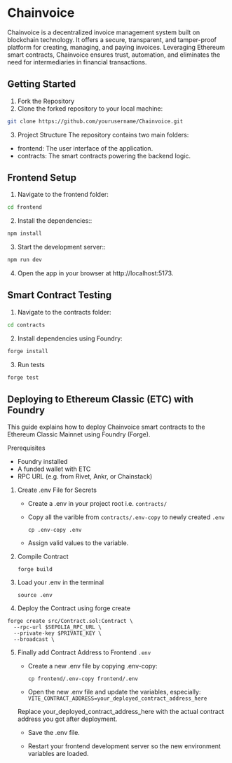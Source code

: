 # Chainvoice

Chainvoice is a decentralized invoice management system built on blockchain technology. It offers a secure, transparent, and tamper-proof platform for creating, managing, and paying invoices. Leveraging Ethereum smart contracts, Chainvoice ensures trust, automation, and eliminates the need for intermediaries in financial transactions.

## Getting Started

1. Fork the Repository
2. Clone the forked repository to your local machine:
```bash
git clone https://github.com/yourusername/Chainvoice.git
```
3. Project Structure
The repository contains two main folders:

- frontend: The user interface of the application.
- contracts: The smart contracts powering the backend logic.

## Frontend Setup

1. Navigate to the frontend folder:
```bash
cd frontend
```
2. Install the dependencies::
```bash
npm install
```
3. Start the development server::
```bash
npm run dev
```
4. Open the app in your browser at http://localhost:5173.

## Smart Contract Testing

1. Navigate to the contracts folder:
```bash
cd contracts
```
2. Install dependencies using Foundry:
```bash
forge install
```
3. Run tests
```bash
forge test
```
## Deploying to Ethereum Classic (ETC) with Foundry

This guide explains how to deploy Chainvoice smart contracts to the Ethereum Classic Mainnet using Foundry (Forge).

Prerequisites
- Foundry installed
- A funded wallet with ETC
- RPC URL (e.g. from Rivet, Ankr, or Chainstack)

1. Create .env File for Secrets

    - Create a .env in your project root i.e. `contracts/`
    - Copy all the varible from `contracts/.env-copy` to newly created `.env`
    
        `cp .env-copy .env`
    - Assign valid values to the variable.

2. Compile Contract
        
    `forge build`
3. Load your .env in the terminal

    `source .env`
4. Deploy the Contract using forge create

```
forge create src/Contract.sol:Contract \
  --rpc-url $SEPOLIA_RPC_URL \
  --private-key $PRIVATE_KEY \
  --broadcast \
```
5. Finally add Contract Address to Frontend `.env`
    -  Create a new .env file by copying .env-copy:
    
        `cp frontend/.env-copy frontend/.env`
    - Open the new .env file and update the variables, especially:
    `VITE_CONTRACT_ADDRESS=your_deployed_contract_address_here`
    
    Replace your_deployed_contract_address_here with the actual contract address you got after deployment.

    - Save the .env file.

    - Restart your frontend development server so the new environment variables are loaded.